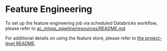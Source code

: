 # Feature Engineering
To set up the feature engineering job via scheduled Databricks workflow, please refer to [ac_mlops_pipeline/resources/README.md](../resources/README.md)

For additional details on using the feature store, please refer to [the project-level README](../README.md).
